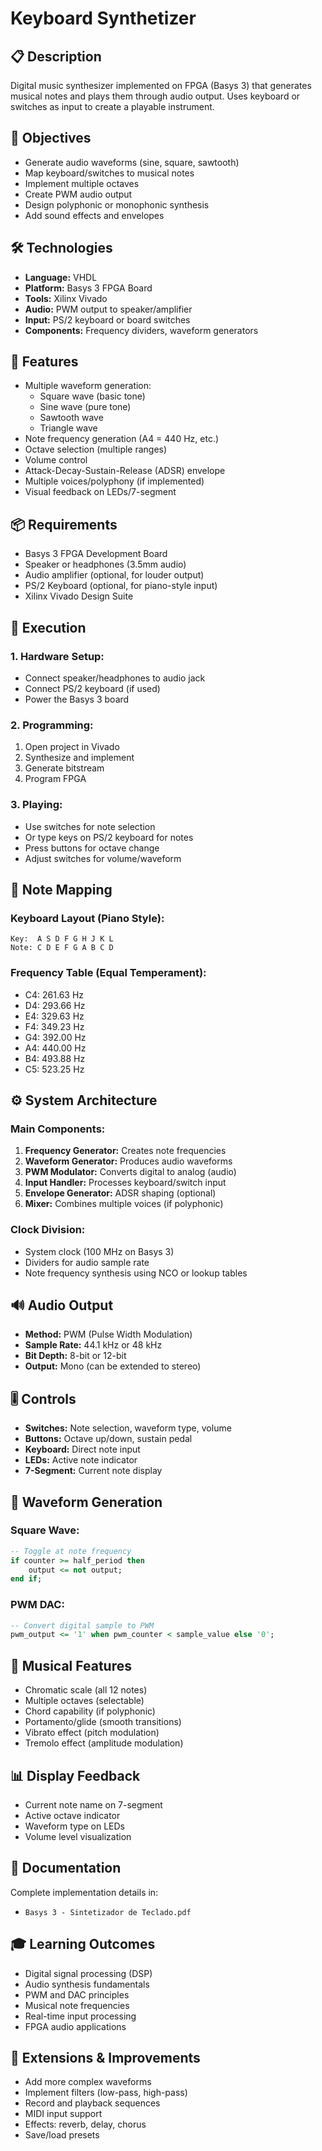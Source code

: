 # Keyboard Synthetizer

## 📋 Description
Digital music synthesizer implemented on FPGA (Basys 3) that generates musical notes and plays them through audio output. Uses keyboard or switches as input to create a playable instrument.

## 🎯 Objectives
- Generate audio waveforms (sine, square, sawtooth)
- Map keyboard/switches to musical notes
- Implement multiple octaves
- Create PWM audio output
- Design polyphonic or monophonic synthesis
- Add sound effects and envelopes

## 🛠️ Technologies
- **Language:** VHDL
- **Platform:** Basys 3 FPGA Board
- **Tools:** Xilinx Vivado
- **Audio:** PWM output to speaker/amplifier
- **Input:** PS/2 keyboard or board switches
- **Components:** Frequency dividers, waveform generators

## 🎵 Features
- Multiple waveform generation:
  - Square wave (basic tone)
  - Sine wave (pure tone)
  - Sawtooth wave
  - Triangle wave
- Note frequency generation (A4 = 440 Hz, etc.)
- Octave selection (multiple ranges)
- Volume control
- Attack-Decay-Sustain-Release (ADSR) envelope
- Multiple voices/polyphony (if implemented)
- Visual feedback on LEDs/7-segment

## 📦 Requirements
- Basys 3 FPGA Development Board
- Speaker or headphones (3.5mm audio)
- Audio amplifier (optional, for louder output)
- PS/2 Keyboard (optional, for piano-style input)
- Xilinx Vivado Design Suite

## 🚀 Execution

### 1. Hardware Setup:
- Connect speaker/headphones to audio jack
- Connect PS/2 keyboard (if used)
- Power the Basys 3 board

### 2. Programming:
1. Open project in Vivado
2. Synthesize and implement
3. Generate bitstream
4. Program FPGA

### 3. Playing:
- Use switches for note selection
- Or type keys on PS/2 keyboard for notes
- Press buttons for octave change
- Adjust switches for volume/waveform

## 🎹 Note Mapping

### Keyboard Layout (Piano Style):
```
Key:  A S D F G H J K L
Note: C D E F G A B C D
```

### Frequency Table (Equal Temperament):
- C4: 261.63 Hz
- D4: 293.66 Hz
- E4: 329.63 Hz
- F4: 349.23 Hz
- G4: 392.00 Hz
- A4: 440.00 Hz
- B4: 493.88 Hz
- C5: 523.25 Hz

## ⚙️ System Architecture

### Main Components:
1. **Frequency Generator:** Creates note frequencies
2. **Waveform Generator:** Produces audio waveforms
3. **PWM Modulator:** Converts digital to analog (audio)
4. **Input Handler:** Processes keyboard/switch input
5. **Envelope Generator:** ADSR shaping (optional)
6. **Mixer:** Combines multiple voices (if polyphonic)

### Clock Division:
- System clock (100 MHz on Basys 3)
- Dividers for audio sample rate
- Note frequency synthesis using NCO or lookup tables

## 🔊 Audio Output
- **Method:** PWM (Pulse Width Modulation)
- **Sample Rate:** 44.1 kHz or 48 kHz
- **Bit Depth:** 8-bit or 12-bit
- **Output:** Mono (can be extended to stereo)

## 🎚️ Controls
- **Switches:** Note selection, waveform type, volume
- **Buttons:** Octave up/down, sustain pedal
- **Keyboard:** Direct note input
- **LEDs:** Active note indicator
- **7-Segment:** Current note display

## 📐 Waveform Generation

### Square Wave:
```vhdl
-- Toggle at note frequency
if counter >= half_period then
    output <= not output;
end if;
```

### PWM DAC:
```vhdl
-- Convert digital sample to PWM
pwm_output <= '1' when pwm_counter < sample_value else '0';
```

## 🎼 Musical Features
- Chromatic scale (all 12 notes)
- Multiple octaves (selectable)
- Chord capability (if polyphonic)
- Portamento/glide (smooth transitions)
- Vibrato effect (pitch modulation)
- Tremolo effect (amplitude modulation)

## 📊 Display Feedback
- Current note name on 7-segment
- Active octave indicator
- Waveform type on LEDs
- Volume level visualization

## 📄 Documentation
Complete implementation details in:
- `Basys 3 - Sintetizador de Teclado.pdf`

## 🎓 Learning Outcomes
- Digital signal processing (DSP)
- Audio synthesis fundamentals
- PWM and DAC principles
- Musical note frequencies
- Real-time input processing
- FPGA audio applications

## 🔧 Extensions & Improvements
- Add more complex waveforms
- Implement filters (low-pass, high-pass)
- Record and playback sequences
- MIDI input support
- Effects: reverb, delay, chorus
- Save/load presets
